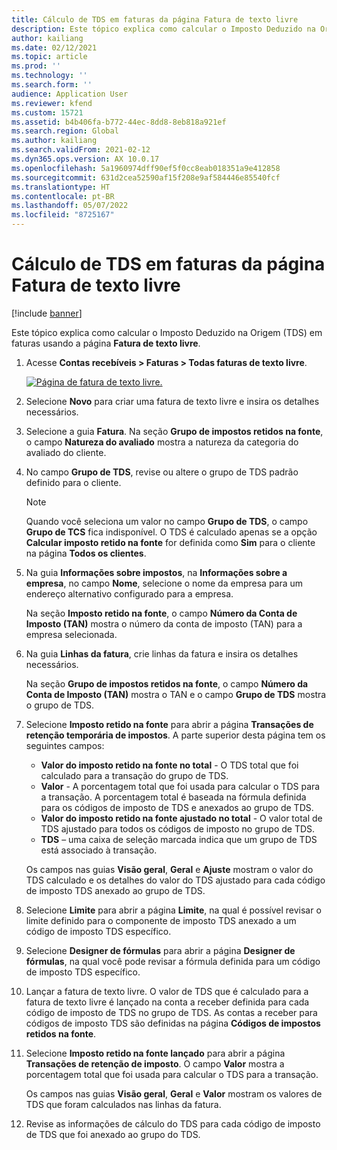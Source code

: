 ```yaml
---
title: Cálculo de TDS em faturas da página Fatura de texto livre
description: Este tópico explica como calcular o Imposto Deduzido na Origem (TDS) em faturas usando a página Fatura de texto livre.
author: kailiang
ms.date: 02/12/2021
ms.topic: article
ms.prod: ''
ms.technology: ''
ms.search.form: ''
audience: Application User
ms.reviewer: kfend
ms.custom: 15721
ms.assetid: b4b406fa-b772-44ec-8dd8-8eb818a921ef
ms.search.region: Global
ms.author: kailiang
ms.search.validFrom: 2021-02-12
ms.dyn365.ops.version: AX 10.0.17
ms.openlocfilehash: 5a1960974dff90ef5f0cc8eab018351a9e412858
ms.sourcegitcommit: 631d2cea52590af15f208e9af584446e85540fcf
ms.translationtype: HT
ms.contentlocale: pt-BR
ms.lasthandoff: 05/07/2022
ms.locfileid: "8725167"
---
```

# <a name="tds-calculation-on-invoices-from-the-free-text-invoice-page"></a>Cálculo de TDS em faturas da página Fatura de texto livre

[!include [banner](../includes/banner.md)]

Este tópico explica como calcular o Imposto Deduzido na Origem (TDS) em faturas usando a página **Fatura de texto livre**.

1. Acesse **Contas recebíveis \> Faturas \> Todas faturas de texto livre**.

    [![Página de fatura de texto livre.](./media/apac-ind-TDS-57-1.png)](./media/apac-ind-TDS-57-1.png)

2. Selecione **Novo** para criar uma fatura de texto livre e insira os detalhes necessários.
3. Selecione a guia **Fatura**. Na seção **Grupo de impostos retidos na fonte**, o campo **Natureza do avaliado** mostra a natureza da categoria do avaliado do cliente.
4. No campo **Grupo de TDS**, revise ou altere o grupo de TDS padrão definido para o cliente.

    > [!NOTE]
    > Quando você seleciona um valor no campo **Grupo de TDS**, o campo **Grupo de TCS** fica indisponível. O TDS é calculado apenas se a opção **Calcular imposto retido na fonte** for definida como **Sim** para o cliente na página **Todos os clientes**.

5. Na guia **Informações sobre impostos**, na **Informações sobre a empresa**, no campo **Nome**, selecione o nome da empresa para um endereço alternativo configurado para a empresa.

    Na seção **Imposto retido na fonte**, o campo **Número da Conta de Imposto (TAN)** mostra o número da conta de imposto (TAN) para a empresa selecionada.

6. Na guia **Linhas da fatura**, crie linhas da fatura e insira os detalhes necessários.

    Na seção **Grupo de impostos retidos na fonte**, o campo **Número da Conta de Imposto (TAN)** mostra o TAN e o campo **Grupo de TDS** mostra o grupo de TDS.

7. Selecione **Imposto retido na fonte** para abrir a página **Transações de retenção temporária de impostos**. A parte superior desta página tem os seguintes campos:

    - **Valor do imposto retido na fonte no total** - O TDS total que foi calculado para a transação do grupo de TDS.
    - **Valor** - A porcentagem total que foi usada para calcular o TDS para a transação. A porcentagem total é baseada na fórmula definida para os códigos de imposto de TDS e anexados ao grupo de TDS.
    - **Valor do imposto retido na fonte ajustado no total** - O valor total de TDS ajustado para todos os códigos de imposto no grupo de TDS.
    - **TDS** – uma caixa de seleção marcada indica que um grupo de TDS está associado à transação.

    Os campos nas guias **Visão geral**, **Geral** e **Ajuste** mostram o valor do TDS calculado e os detalhes do valor do TDS ajustado para cada código de imposto TDS anexado ao grupo de TDS.

8. Selecione **Limite** para abrir a página **Limite**, na qual é possível revisar o limite definido para o componente de imposto TDS anexado a um código de imposto TDS específico.
9. Selecione **Designer de fórmulas** para abrir a página **Designer de fórmulas**, na qual você pode revisar a fórmula definida para um código de imposto TDS específico.
10. Lançar a fatura de texto livre. O valor de TDS que é calculado para a fatura de texto livre é lançado na conta a receber definida para cada código de imposto de TDS no grupo de TDS. As contas a receber para códigos de imposto TDS são definidas na página **Códigos de impostos retidos na fonte**.
11. Selecione **Imposto retido na fonte lançado** para abrir a página **Transações de retenção de imposto**. O campo **Valor** mostra a porcentagem total que foi usada para calcular o TDS para a transação.

    Os campos nas guias **Visão geral**, **Geral** e **Valor** mostram os valores de TDS que foram calculados nas linhas da fatura.

12. Revise as informações de cálculo do TDS para cada código de imposto de TDS que foi anexado ao grupo do TDS.
